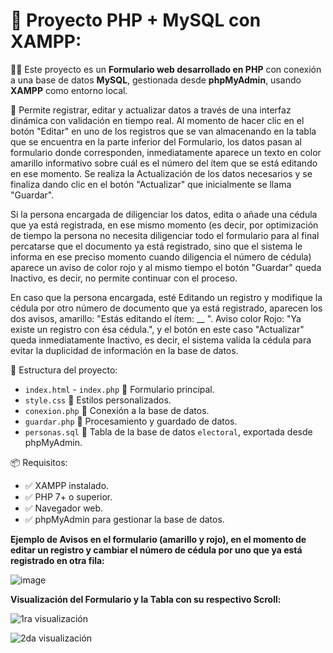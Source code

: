 
# 📝 Proyecto PHP + MySQL con XAMPP:

🚀💡 Este proyecto es un **Formulario web desarrollado en PHP** con conexión a una base de datos **MySQL**, gestionada desde **phpMyAdmin**, usando **XAMPP** como entorno local.

🔧 Permite registrar, editar y actualizar datos a través de una interfaz dinámica con validación en tiempo real. Al momento de hacer clic en el botón "Editar" en uno de los registros que se van almacenando en la tabla que se encuentra en la parte inferior del Formulario, los datos pasan al formulario donde corresponden, inmediatamente aparece un texto en color amarillo informativo sobre cuál es el número del ítem que se está editando en ese momento. Se realiza la Actualización de los datos necesarios y se finaliza dando clic en el botón "Actualizar" que inicialmente se llama "Guardar".

Si la persona encargada de diligenciar los datos, edita o añade una cédula que ya está registrada, en ese mismo momento (es decir, por optimización de tiempo la persona no necesita diligenciar todo el formulario para al final percatarse que el documento ya está registrado, sino que el sistema le informa en ese preciso momento cuando diligencia el número de cédula) aparece un aviso de color rojo y al mismo tiempo el botón "Guardar" queda Inactivo, es decir, no permite continuar con el proceso.

En caso que la persona encargada, esté Editando un registro y modifique la cédula por otro número de documento que ya está registrado, aparecen los dos avisos, amarillo: "Estás editando el ítem: __ ". Aviso color Rojo: "Ya existe un registro con ésa cédula.", y el botón en este caso "Actualizar" queda inmediatamente Inactivo, es decir, el sistema valida la cédula para evitar la duplicidad de información en la base de datos.

📁 Estructura del proyecto:
- `index.html` - `index.php` 📝 Formulario principal.
- `style.css` 🎨 Estilos personalizados.
- `conexion.php` 🔌 Conexión a la base de datos.
- `guardar.php` 💾 Procesamiento y guardado de datos.
- `personas.sql` 📝 Tabla de la base de datos `electoral`, exportada desde phpMyAdmin.

📦 Requisitos:
- ✅ XAMPP instalado.
- ✅ PHP 7+ o superior.
- ✅ Navegador web.
- ✅ phpMyAdmin para gestionar la base de datos.


 **Ejemplo de Avisos en el formulario (amarillo y rojo), en el momento de editar un registro y cambiar el número de cédula por uno que ya está registrado en otra fila:**

 ![image](https://github.com/user-attachments/assets/b0daf1d3-4acc-4ae7-810e-fb2e1485a251)



**Visualización del Formulario y la Tabla con su respectivo Scroll:**

![1ra visualización](https://github.com/user-attachments/assets/6529b7bf-2fa9-4576-8a8c-c29577808960)


![2da visualización](https://github.com/user-attachments/assets/1ddac25e-8c03-4f9d-b5c6-db12fd8983ac)
